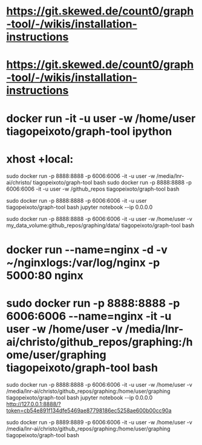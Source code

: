 
# https://git.skewed.de/count0/graph-tool/-/wikis/installation-instructions

# https://git.skewed.de/count0/graph-tool/-/wikis/installation-instructions
# docker run -it -u user -w /home/user tiagopeixoto/graph-tool ipython

# xhost +local:

sudo docker run -p 8888:8888 -p 6006:6006 -it -u user -w /media/lnr-ai/christo/ tiagopeixoto/graph-tool bash
sudo docker run -p 8888:8888 -p 6006:6006 -it -u user -w /github_repos tiagopeixoto/graph-tool bash


sudo docker run -p 8888:8888 -p 6006:6006 -it -u user  tiagopeixoto/graph-tool bash
jupyter notebook --ip 0.0.0.0

sudo docker run -p 8888:8888 -p 6006:6006 -it -u user  -w /home/user -v my_data_volume:github_repos/graphing/data/ tiagopeixoto/graph-tool bash

# docker run --name=nginx -d -v ~/nginxlogs:/var/log/nginx -p 5000:80 nginx
# sudo docker run -p 8888:8888 -p 6006:6006 --name=nginx -it -u user  -w /home/user -v /media/lnr-ai/christo/github_repos/graphing:/home/user/graphing tiagopeixoto/graph-tool bash
sudo docker run -p 8888:8888 -p 6006:6006 -it -u user  -w /home/user -v /media/lnr-ai/christo/github_repos/graphing:/home/user/graphing tiagopeixoto/graph-tool bash
jupyter notebook --ip 0.0.0.0
http://127.0.0.1:8888/?token=cb54e891f134dfe5469ae87798186ec5258ae600b00cc90a

sudo docker run -p 8889:8889 -p 6006:6006 -it -u user  -w /home/user -v /media/lnr-ai/christo/github_repos/graphing:/home/user/graphing tiagopeixoto/graph-tool bash